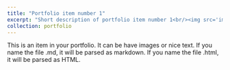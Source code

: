 ```yaml
---
title: "Portfolio item number 1"
excerpt: "Short description of portfolio item number 1<br/><img src='images/Lab05QGISFinalMap.pdf'>"
collection: portfolio
---
```


This is an item in your portfolio. It can be have images or nice text. If you name the file .md, it will be parsed as markdown. If you name the file .html, it will be parsed as HTML. 
